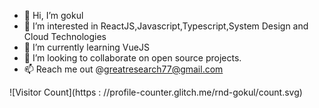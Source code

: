 - 👋 Hi, I’m gokul
- 👀 I’m interested in ReactJS,Javascript,Typescript,System Design and Cloud Technologies
- 🌱 I’m currently learning VueJS
- 💞️ I’m looking to collaborate on open source projects.
- 📫 Reach me out @greatresearch77@gmail.com

![Visitor Count](https : //profile-counter.glitch.me/rnd-gokul/count.svg)

<!---
rnd-gokul/rnd-gokul is a ✨ special ✨ repository because its `README.md` (this file) appears on your GitHub profile.
You can click the Preview link to take a look at your changes.
--->
